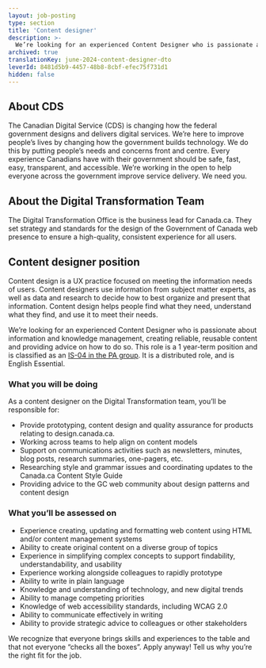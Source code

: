 ```yaml
---
layout: job-posting
type: section
title: 'Content designer'
description: >-
  We’re looking for an experienced Content Designer who is passionate about information and knowledge management, creating reliable, reusable content and providing advice on how to do so. This role is a 1 year-term position and is classified as an IS-04 in the PA group. It is a distributed role, and is English Essential.
archived: true
translationKey: june-2024-content-designer-dto
leverId: 8481d5b9-4457-48b8-8cbf-efec75f731d1
hidden: false
---
```


## About CDS
 
The Canadian Digital Service (CDS) is changing how the federal government designs and delivers digital services. We’re here to improve people’s lives by changing how the government builds technology. We do this by putting people’s needs and concerns front and centre. Every experience Canadians have with their government should be safe, fast, easy, transparent, and accessible. We’re working in the open to help everyone across the government improve service delivery. We need you.

## About the Digital Transformation Team

The Digital Transformation Office is the business lead for Canada.ca. They set strategy and standards for the design of the Government of Canada web presence to ensure a high-quality, consistent experience for all users. 

## **Content designer position**

Content design is a UX practice focused on meeting the information needs of users. Content designers use information from subject matter experts, as well as data and research to decide how to best organize and present that information. Content design helps people find what they need, understand what they find, and use it to meet their needs.

We’re looking for an experienced Content Designer who is passionate about information and knowledge management, creating reliable, reusable content and providing advice on how to do so. This role is a 1 year-term position and is classified as an [IS-04 in the PA group](https://www.tbs-sct.canada.ca/agreements-conventions/view-visualiser-eng.aspx?id=15). It is a distributed role, and is English Essential.

### What you will be doing

As a content designer on the Digital Transformation team, you’ll be responsible for:
- Provide prototyping, content design and quality assurance for products relating to design.canada.ca. 
- Working across teams to help align on content models 
- Support on communications activities such as newsletters, minutes, blog posts, research summaries, one-pagers, etc. 
- Researching style and grammar issues and coordinating updates to the Canada.ca Content Style Guide
- Providing advice to the GC web community about design patterns and content design 

### What you’ll be assessed on 

- Experience creating, updating and formatting  web content using HTML and/or content management systems 
- Ability to create original content on a diverse group of topics
- Experience in simplifying complex concepts to  support findability, understandability, and usability
- Experience working alongside colleagues to rapidly prototype
- Ability to write in plain language 
- Knowledge and understanding of technology, and new digital  trends 
- Ability to manage competing priorities  
- Knowledge of web accessibility standards, including WCAG 2.0 
- Ability to communicate effectively in writing
- Ability to provide strategic advice to colleagues or other stakeholders 

We recognize that everyone brings skills and experiences to the table and that not everyone “checks all the boxes”. Apply anyway! Tell us why you’re the right fit for the job.

